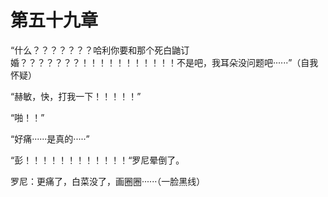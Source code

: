 # 第五十九章

“什么？？？？？？？哈利你要和那个死白鼬订婚？？？？？？？！！！！！！！！！！！不是吧，我耳朵没问题吧······”（自我怀疑）

“赫敏，快，打我一下！！！！！”

“啪！！”

“好痛······是真的·····”

“彭！！！！！！！！！！！！“罗尼晕倒了。

罗尼：更痛了，白菜没了，画圈圈······（一脸黑线）
